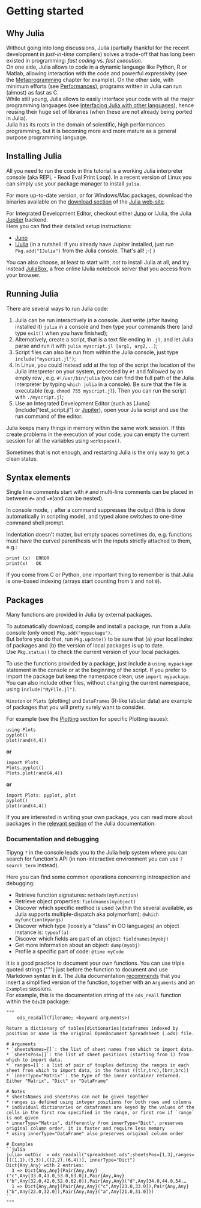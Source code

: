 # Getting started

## Why Julia
Without going into long discussions, Julia (partially thankful for the recent development in _just-in-time_ compilers) solves a trade-off that has long been existed in programming: _fast coding_ vs. _fast execution_.  
On one side, Julia allows to code in a dynamic language like Python,  R or Matlab, allowing interaction with the code and powerful expressivity (see the [Metaprogramming](metaprogramming.md) chapter for example). 
On the other side, with minimum efforts (see [Performances](performances.md)), programs written in Julia can run (almost) as fast as C.  
While still young, Julia allows to easily interface your code with all the major programming languages (see [Interfacing Julia with other languages](interfacing-julia-with-other-languages.md)), hence reusing their huge set of libraries (when these are not already being ported in Julia).  
Julia has its roots in the domain of scientific, high performances programming, but it is becoming more and more mature as a general purpose programming language.

## Installing Julia
All you need to run the code in this tutorial is a working Julia interpreter console (aka REPL - Read Eval Print Loop).
In a recent version of Linux you can simply use your package manager to install `julia`.

For more up-to-date version, or for Windows/Mac packages, download the binaries available on the [download section](http://julialang.org/downloads/) of the [Julia web-site](http://julialang.org).

For Integrated Development Editor, checkout either [Juno](http://junolab.org/)  or IJulia, the Julia [Jupiter](http://jupyter.org/) backend.  
Here you can find their detailed setup instructions:
* [Juno](https://github.com/JunoLab/uber-juno/blob/master/setup.md)
* [IJulia](https://github.com/JuliaLang/IJulia.jl) (in a nutshell: if you already have Jupiter installed, just run `Pkg.add("IJulia")` from the Julia console. That's all! ;-) )

You can also choose, at least to start with, _not_ to install Julia at all, and try instead [JuliaBox](https://juliabox.com/), a free online IJulia notebook server that you access from your browser.

## Running Julia

There are several ways to run Julia code:

1. Julia can be run interactively in a console.
Just write (after having installed it) `julia` in a console and then type your commands there (and type `exit()` when you have finished);
2. Alternatively, create a script, that is a text file ending in `.jl`, and let Julia parse and run it with `julia myscript.jl [arg1, arg2,..]`;
3. Script files can also  be run from within the Julia console, just type `include("myscript.jl")`;
4. In Linux, you could instead add at the top of the script the location of the Julia interpreter on your system, preceded by `#!` and followed by an empty row , e.g. `#!/usr/bin/julia` (you can find the full path of the Julia interpreter by typing `which julia` in a console). Be sure that the file is executable (e.g. `chmod 755 myscript.jl`). Then you can run the script with `./myscript.jl`;
5. Use an Integrated Development Editor (such as [Juno](include("test_script.jl") or [Jupiter](http://jupyter.org/)), open your Julia script and use the run command of the editor.

Julia keeps many things in memory within the same work session. If this create problems in the execution of your code, you can empty the current session for all the variables using `workspace()`.

Sometimes that is not enough, and restarting Julia is the only way to get a clean status.

## Syntax elements

Single line comments start with `#` and multi-line comments can be placed in between `#=` and `=#`(and can be nested).

In console mode, `;` after a command suppresses the output (this is done automatically in scripting mode), and typed alone switches to one-time command shell prompt. 

Indentation doesn't matter, but empty spaces sometimes do, e.g. functions must have the curved parenthesis with the inputs strictly attached to them, e.g.:

```
print (x)  ERROR  
print(x)   OK
```

If you come from C or Python, one important thing to remember is that Julia is one-based indexing (arrays start counting from `1` and not `0`).

## Packages

Many functions are provided in Julia by external packages.

To automatically download, compile and install a package, run from a Julia console (only once) `Pkg.add("mypackage")`.  
But before you do that, run `Pkg.update()` to be sure that (a) your local index of packages and (b) the version of local packages is up to date.  
Use `Pkg.status()` to check the current version of your local packages.

To use the functions provided by a package, just include a `using mypackage` statement in the console or at the beginning of the script. If you prefer to import the package but keep the namespace clean, use `import mypackage`.  You can also include other files, without changing the current namespace, using `include("MyFile.jl")`.

`Winston` or `Plots` (plotting) and `DataFrames` (R-like tabular data) are example of packages that you will pretty surely want to consider.


For example (see the [Plotting](plotting.md) section for specific Plotting issues):
```
using Plots
pyplot()
plot(rand(4,4))
```
**or**
```
import Plots
Plots.pyplot()
Plots.plot(rand(4,4))
```
**or**
```
import Plots: pyplot, plot
pyplot()
plot(rand(4,4))
```

If you are interested in writing your own package, you can read more about packages in the [relevant section](http://docs.julialang.org/en/release-0.5/manual/packages/) of the Julia documentation.  

 
### Documentation and debugging

Tipyng `?` in the console leads you to the Julia help system where you can search for function's API (in non-interactive environment you can use `?search_term` instead).

Here you can find some common operations concerning introspection and debugging:

* Retrieve function signatures: `methods(myfunction)`
* Retrieve object properties: `fieldnames(myobject)`
* Discover which specific method is used (within the several available, as Julia supports multiple-dispatch aka polymorfism): `@which myfunction(myargs)`
* Discover which type (loosely a "class" in OO languages) an object instance is: `typeof(a)`
* Discover which fields are part of an object: `fieldnames(myobj)`
* Get more information about an object: `dump(myobj)`
* Profile a specific part of code: `@time myCode`

It is a good practice to document your own functions. You can use triple quoted strings (""") just before the function to document and use Markdown syntax in it. The Julia documentation [recommends](http://docs.julialang.org/en/release-0.5/manual/documentation/) that you insert a simplified version of the function, together with an `Arguments` and an `Examples` sessions.  
For example, this is the documentation string of the `ods_reall` function within the `OdsIO` package: 

```
"""
    ods_readall(filename; <keyword arguments>)

Return a dictionary of tables|dictionaries|dataframes indexed by position or name in the original OpenDocument Spreadsheet (.ods) file.

# Arguments
* `sheetsNames=[]`: the list of sheet names from which to import data.
* `sheetsPos=[]`: the list of sheet positions (starting from 1) from which to import data.
* `ranges=[]`: a list of pair of touples defining the ranges in each sheet from which to import data, in the format ((tlr,trc),(brr,brc))
* `innerType="Matrix"`: the type of the inner container returned. Either "Matrix", "Dict" or "DataFrame"

# Notes
* sheetsNames and sheetsPos can not be given together
* ranges is defined using integer positions for both rows and columns
* individual dictionaries or dataframes are keyed by the values of the cells in the first row specified in the range, or first row if `range` is not given
* innerType="Matrix", differently from innerType="Dict", preserves original column order, it is faster and require less memory
* using innerType="DataFrame" also preserves original column order

# Examples
``julia
julia> outDic  = ods_readall("spreadsheet.ods";sheetsPos=[1,3],ranges=[((1,1),(3,3)),((2,2),(6,4))], innerType="Dict")
Dict{Any,Any} with 2 entries:
  3 => Dict{Any,Any}(Pair{Any,Any}("c",Any[33.0,43.0,53.0,63.0]),Pair{Any,Any}("b",Any[32.0,42.0,52.0,62.0]),Pair{Any,Any}("d",Any[34.0,44.0,54.…
  1 => Dict{Any,Any}(Pair{Any,Any}("c",Any[23.0,33.0]),Pair{Any,Any}("b",Any[22.0,32.0]),Pair{Any,Any}("a",Any[21.0,31.0]))
``
"""
```

